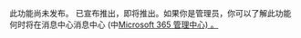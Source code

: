 此功能尚未发布。 已宣布推出，即将推出。如果你是管理员，你可以了解此功能何时将在消息中心消息中心 (中[Microsoft 365 管理中心) 。](https://portal.office.com/adminportal/home)
